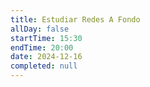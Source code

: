 ```yaml
---
title: Estudiar Redes A Fondo
allDay: false
startTime: 15:30
endTime: 20:00
date: 2024-12-16
completed: null
---
```

